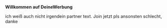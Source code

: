 **Willkommen auf DeineWerbung**

ich weiß auch nicht irgendein partner text. Join jetzt pls ansonsten schlecht, danke